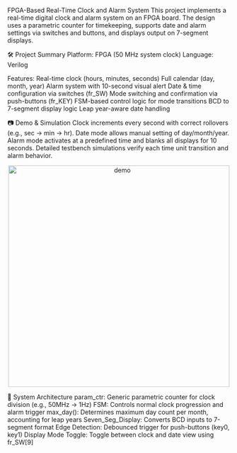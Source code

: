 FPGA-Based Real-Time Clock and Alarm System
This project implements a real-time digital clock and alarm system on an FPGA board. The design uses a parametric counter for timekeeping, supports date and alarm settings via switches and buttons, and displays output on 7-segment displays.

🛠️ Project Summary
Platform: FPGA (50 MHz system clock)
Language: Verilog

Features:
Real-time clock (hours, minutes, seconds)
Full calendar (day, month, year)
Alarm system with 10-second visual alert
Date & time configuration via switches (fr_SW)
Mode switching and confirmation via push-buttons (fr_KEY)
FSM-based control logic for mode transitions
BCD to 7-segment display logic
Leap year-aware date handling

📷 Demo & Simulation
Clock increments every second with correct rollovers (e.g., sec → min → hr).
Date mode allows manual setting of day/month/year.
Alarm mode activates at a predefined time and blanks all displays for 10 seconds.
Detailed testbench simulations verify each time unit transition and alarm behavior.

<p align="center"><img src="docs/demo_example.png" alt="demo" width="500"/></p>
🧠 System Architecture
param_ctr: Generic parametric counter for clock division (e.g., 50MHz → 1Hz)
FSM: Controls normal clock progression and alarm trigger
max_day(): Determines maximum day count per month, accounting for leap years
Seven_Seg_Display: Converts BCD inputs to 7-segment format
Edge Detection: Debounced trigger for push-buttons (key0, key1)
Display Mode Toggle: Toggle between clock and date view using fr_SW[9]
